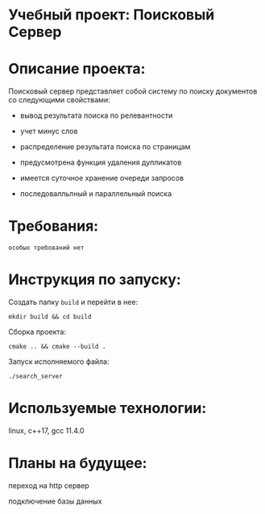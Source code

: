 # Учебный проект: Поисковый Сервер

# Описание проекта:
Поисковый сервер представляет собой систему по поиску документов со следующими свойствами:
- вывод результата поиска по релевантности
  
- учет минус слов
  
- распределение результата поиска по страницам
  
- предусмотрена функция удаления дупликатов 

- имеется суточное хранение очереди запросов
  
- последовалльлный и параллельный поиска
  
		
# Требования:
	особых требований нет
	
# Инструкция по запуску:
Создать папку ```build``` и перейти в нее: 
```
mkdir build && cd build
```
Сборка проекта:
```
cmake .. && cmake --build .
```
Запуск исполняемого файла:
```
./search_server
```
# Используемые технологии:
linux, c++17, gcc 11.4.0
	
# Планы на будущее:
переход на http сервер

подключение базы данных
